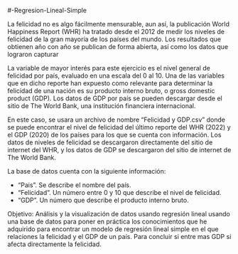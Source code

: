 #-Regresion-Lineal-Simple

La felicidad no es algo fácilmente mensurable, aun así, la publicación World Happiness Report (WHR) ha tratado desde el 2012 de medir los niveles de felicidad de la gran mayoría de los países del mundo. Los resultados que obtienen año con año se publican de forma abierta, así como los datos que lograron capturar

La variable de mayor interés para este ejercicio es el nivel general de felicidad por país, evaluado en una escala del 0 al 10. Una de las variables que en dicho reporte han expuesto como relevante para determinar la felicidad de una nación es su producto interno bruto, o gross domestic product (GDP). Los datos de GDP por país se pueden descargar desde el sitio de The World Bank, una institución financiera internacional.

En este caso, se usara un archivo de nombre “Felicidad y GDP.csv” donde se puede
encontrar el nivel de felicidad del último reporte del WHR (2022) y el GDP (2020) de los países para los que se cuenta con información. Los datos de niveles de felicidad se descargaron directamente del sitio de internet del WHR, y los datos de GDP se descargaron del sitio de internet de The World Bank.

La base de datos cuenta con la siguiente información:

- “Pais”. Se describe el nombre del país.
- “Felicidad”. Un número entre 0 y 10 que describe el nivel de felicidad.
- “GDP”. Un número que describe el producto interno bruto.

Objetivo: 
    Análisis y la visualización de datos usando regresión lineal usando una base de datos para poner en práctica los conocimientos que he adquirido para encontrar un modelo de regresión lineal simple en el que relaciones la felicidad y el GDP de un país. Para concluir si entre mas GDP si afecta directamente la felicidad.
